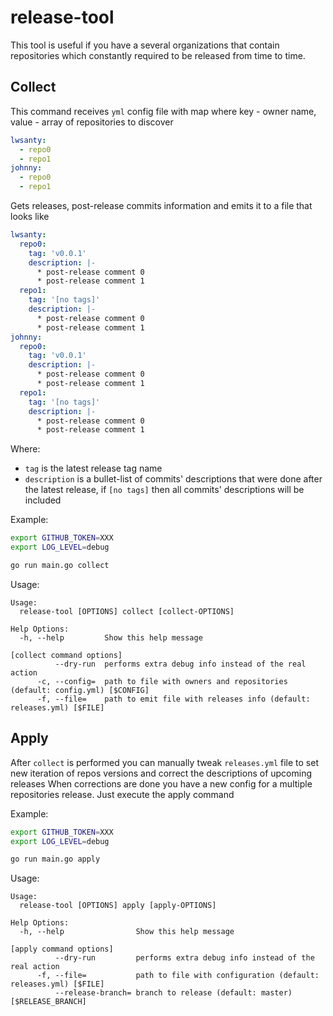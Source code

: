 # release-tool

This tool is useful if you have a several organizations that contain repositories which constantly required to be released from time to time.

## Collect
This command receives `yml` config file with map where key - owner name, value - array of repositories to discover
```yml
lwsanty:
  - repo0
  - repo1
johnny:
  - repo0
  - repo1
```
Gets releases, post-release commits information and emits it to a file that looks like
```yml
lwsanty:
  repo0:
    tag: 'v0.0.1'
    description: |-
      * post-release comment 0
      * post-release comment 1
  repo1:
    tag: '[no tags]'
    description: |-
      * post-release comment 0
      * post-release comment 1
johnny:
  repo0:
    tag: 'v0.0.1'
    description: |-
      * post-release comment 0
      * post-release comment 1
  repo1:
    tag: '[no tags]'
    description: |-
      * post-release comment 0
      * post-release comment 1
```
Where:
- `tag` is the latest release tag name
- `description` is a bullet-list of commits' descriptions that were done after the latest release, if `[no tags]` then all commits' descriptions will be included

Example:
```bash
export GITHUB_TOKEN=XXX
export LOG_LEVEL=debug

go run main.go collect
```
Usage:
```
Usage:
  release-tool [OPTIONS] collect [collect-OPTIONS]

Help Options:
  -h, --help         Show this help message

[collect command options]
          --dry-run  performs extra debug info instead of the real action
      -c, --config=  path to file with owners and repositories (default: config.yml) [$CONFIG]
      -f, --file=    path to emit file with releases info (default: releases.yml) [$FILE]
```

## Apply
After `collect` is performed you can manually tweak `releases.yml` file to set new iteration of repos versions and correct the descriptions of upcoming releases
When corrections are done you have a new config for a multiple repositories release. Just execute the apply command

Example:
```bash
export GITHUB_TOKEN=XXX
export LOG_LEVEL=debug

go run main.go apply
```

Usage:
```
Usage:
  release-tool [OPTIONS] apply [apply-OPTIONS]

Help Options:
  -h, --help                Show this help message

[apply command options]
          --dry-run         performs extra debug info instead of the real action
      -f, --file=           path to file with configuration (default: releases.yml) [$FILE]
          --release-branch= branch to release (default: master) [$RELEASE_BRANCH]
```